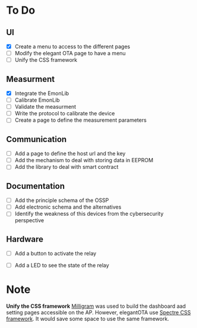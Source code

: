 # To Do

## UI
- [X] Create a menu to access to the different pages
- [ ] Modify the elegant OTA page to have a menu 
- [ ] Unify the CSS framework

## Measurment 
- [X] Integrate the EmonLib
- [ ] Calibrate EmonLib
- [ ] Validate the measurment
- [ ] Write the protocol to calibrate the device
- [ ] Create a page to define the measurement parameters

## Communication 
- [ ] Add a page to define the host url and the key 
- [ ] Add the mechanism to deal with storing data in EEPROM
- [ ] Add the library to deal with smart contract

## Documentation
- [ ] Add the principle schema of the OSSP 
- [ ] Add electronic schema and the alternatives
- [ ] Identify the weakness of this devices from the cybersecurity perspective

## Hardware
- [ ] Add a button to activate the relay
- [ ] Add a LED to see the state of the relay



# Note

__Unify the CSS framework__
[Milligram](https://milligram.io/) was used to build the dashboard aad setting pages accessible on the AP. However, elegantOTA use [Spectre CSS framework](https://picturepan2.github.io/spectre/). It would save some space to use the same framework. 

